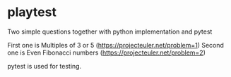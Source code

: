 # playtest
Two simple questions together with python implementation and pytest

First one is Multiples of 3 or 5 (https://projecteuler.net/problem=1)
Second one is Even Fibonacci numbers (https://projecteuler.net/problem=2)

pytest is used for testing.

